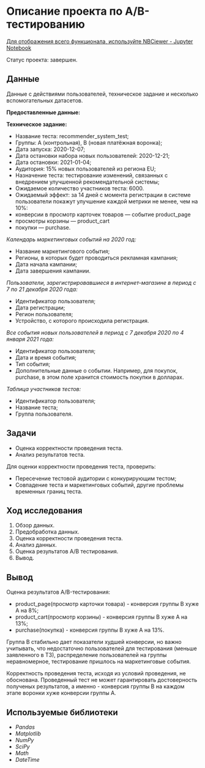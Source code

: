 # Описание проекта по А/B-тестированию

[Для отображения всего функционала, используйте NBCiewer - Jupyter Notebook](https://nbviewer.org/github.com/FAnastasiiaD/portfolio/blob/main/ab_testing_project/ab_testing_project.ipynb)

Статус проекта: завершен.

## Данные

Данные с действиями пользователей, техническое задание и несколько вспомогательных датасетов.

**Предоставленные данные:**

****Техническое задание:****
- Название теста: recommender_system_test;
- Группы: А (контрольная), B (новая платёжная воронка);
- Дата запуска: 2020-12-07;
- Дата остановки набора новых пользователей: 2020-12-21;
- Дата остановки: 2021-01-04;
- Аудитория: 15% новых пользователей из региона EU;
- Назначение теста: тестирование изменений, связанных с внедрением улучшенной рекомендательной системы;
- Ожидаемое количество участников теста: 6000.
- Ожидаемый эффект: за 14 дней с момента регистрации в системе пользователи покажут улучшение каждой метрики не менее, чем на 10%:
- конверсии в просмотр карточек товаров — событие product_page
- просмотры корзины — product_cart
- покупки — purchase.

*Календарь маркетинговых событий на 2020 год:*

- Название маркетингового события;
- Регионы, в которых будет проводиться рекламная кампания;
- Дата начала кампании;
- Дата завершения кампании.

*Пользователи, зарегистрировавшиеся в интернет-магазине в период с 7 по 21 декабря 2020 года:*

- Идентификатор пользователя;
- Дата регистрации;
- Регион пользователя;
- Устройство, с которого происходила регистрация.

*Все события новых пользователей в период с 7 декабря 2020 по 4 января 2021 года:*

- Идентификатор пользователя;
- Дата и время события;
- Тип события;
- Дополнительные данные о событии. Например, для покупок, purchase, в этом поле хранится стоимость покупки в долларах.

*Таблица участников тестов:*

- Идентификатор пользователя;
- Название теста;
- Группа пользователя.

## Задачи

- Оценка корректности проведения теста.
- Анализ результатов теста.

Для оценки корректности проведения теста, проверить:
- Пересечение тестовой аудитории с конкурирующим тестом;
- Совпадение теста и маркетинговых событий, другие проблемы временных границ теста.

## Ход исследования

 1. Обзор данных.
 2. Предобработка данных.
 3. Оценка корректности проведения теста.
 4. Анализ данных.
 5. Оценка результатов А/В тестирования.
 6. Вывод.
 
## Вывод

Оценка результатов A/B-тестирования:

- product_page(просмотр карточки товара) - конверсия группы B хуже A на 8%;
- product_cart(просмотр корзины) - конверсия группы B хуже A на 13%;
- purchase(покупка) - конверсия группы B хуже A на 13%.

Группа B стабильно дает показатели худшей конверсии, но важно учитывать, что недостаточно пользователей для тестирования (меньше заявленного в ТЗ), распределение пользователей на группы неравномерное, тестирование пришлось на маркетинговые события.

Корректность проведения теста, исходя из условий проведения, не обоснована. Проведенный тест не может гарантировать достоверность полученых результатов, а именно - конверсия группы B на каждом этапе воронки хуже конверсии группы A.

## Используемые библиотеки
- *Pandas*
- *Matplotlib*
- *NumPy*
- *SciPy*
- *Math*
- *DateTime*
